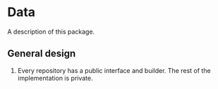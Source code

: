 # Data

A description of this package.


## General design

1. Every repository has a public interface and builder. The rest of the implementation is private.
